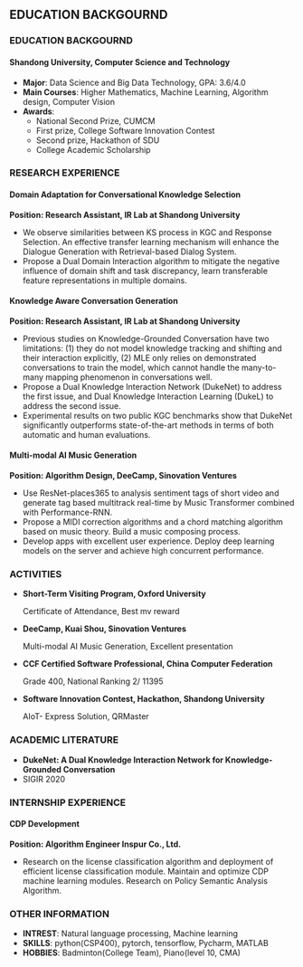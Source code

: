 ## EDUCATION BACKGOURND 

### EDUCATION BACKGOURND 

#### Shandong University, Computer Science and Technology

- **Major**:   Data Science and Big Data Technology, GPA: 3.6/4.0
- **Main Courses**:  Higher Mathematics, Machine Learning, Algorithm design, Computer Vision
- **Awards**:
  - National Second Prize, CUMCM
  - First prize, College Software Innovation Contest
  - Second prize, Hackathon of SDU
  - College Academic Scholarship

### RESEARCH EXPERIENCE

#### Domain Adaptation for Conversational Knowledge Selection

**Position: Research Assistant, IR Lab at Shandong University**

- We observe similarities between KS process in KGC and Response Selection. An effective transfer learning mechanism will enhance the Dialogue Generation with Retrieval-based Dialog System. 
-  Propose a Dual Domain Interaction algorithm to mitigate the negative influence of domain shift and task discrepancy, learn transferable feature representations in multiple domains.

#### Knowledge Aware Conversation Generation 

**Position: Research Assistant, IR Lab at Shandong University**

- Previous studies on Knowledge-Grounded Conversation have two limitations: (1) they do not model knowledge tracking and shifting and their interaction explicitly, (2) MLE only relies on demonstrated conversations to train the model, which cannot handle the many-to-many mapping phenomenon in conversations well. 
- Propose a Dual Knowledge Interaction Network (DukeNet) to address the first issue, and Dual Knowledge Interaction Learning (DukeL) to address the second issue. 
-  Experimental results on two public KGC benchmarks show that DukeNet significantly outperforms state-of-the-art methods in terms of both automatic and human evaluations.

#### Multi-modal AI Music Generation 

**Position: Algorithm Design, DeeCamp, Sinovation Ventures**

- Use ResNet-places365 to analysis sentiment tags of short video and generate tag based multitrack real-time by Music Transformer combined with Performance-RNN. 
- Propose a MIDI correction algorithms and a chord matching algorithm based on music theory. Build a music composing process. 
- Develop apps with excellent user experience. Deploy deep learning models on the server and achieve high concurrent performance.

### ACTIVITIES

- **Short-Term Visiting Program, Oxford University**

  Certificate of Attendance, Best mv reward

- **DeeCamp, Kuai Shou, Sinovation Ventures** 

  Multi-modal AI Music Generation, Excellent presentation 

- **CCF Certified Software Professional, China Computer Federation**

  Grade 400, National Ranking 2/ 11395

- **Software Innovation Contest, Hackathon, Shandong University**

  AIoT- Express Solution, QRMaster

### ACADEMIC LITERATURE

- **DukeNet: A Dual Knowledge Interaction Network for Knowledge-Grounded Conversation** 
- SIGIR 2020

### INTERNSHIP EXPERIENCE

#### CDP Development 

**Position: Algorithm Engineer Inspur Co., Ltd.**

- Research on the license classification algorithm and deployment of efficient license classification module. Maintain and optimize CDP machine learning modules. Research on Policy Semantic Analysis Algorithm.

### OTHER INFORMATION

- **INTREST**:  Natural language processing, Machine learning 
- **SKILLS**:  python(CSP400), pytorch, tensorflow, Pycharm, MATLAB 
- **HOBBIES**:  Badminton(College Team), Piano(level 10, CMA)





